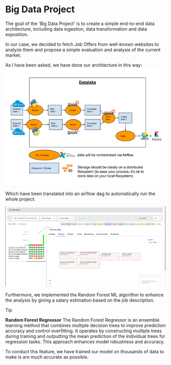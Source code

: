 # Big Data Project

The goal of the 'Big Data Project' is to create a simple end-to-end data architecture, including data ingestion, data transformation and data exposition.

In our case, we decided to fetch Job Offers from well-known websites to analyze them and propose a simple evaluation and analysis of the current market.

As I have been asked, we have done our architecture in this way:
![img.png](assets/img.png)

Which have been translated into an airflow dag to automatically run the whole project:

![img.png](assets/img2.png)

Furthermore, we implemented the Random Forest ML algorithm to enhance the analysis by giving a salary estimation based on the job description.

> [!TIP]
> **Random Forest Regressor**
> The Random Forest Regressor is an ensemble learning method that combines multiple decision trees to improve prediction accuracy and control overfitting. It operates by constructing multiple trees during training and outputting the mean prediction of the individual trees for regression tasks. This approach enhances model robustness and accuracy.



To conduct this feature, we have trained our model on thousands of data to make is are much accurate as possible.


